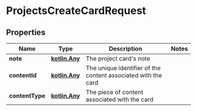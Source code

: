 
# ProjectsCreateCardRequest

## Properties
Name | Type | Description | Notes
------------ | ------------- | ------------- | -------------
**note** | [**kotlin.Any**](.md) | The project card&#39;s note | 
**contentId** | [**kotlin.Any**](.md) | The unique identifier of the content associated with the card | 
**contentType** | [**kotlin.Any**](.md) | The piece of content associated with the card | 



